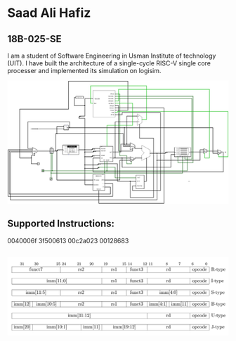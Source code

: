 # Saad Ali Hafiz
## 18B-025-SE

I am a student of Software Engineering in Usman Institute of technology (UIT).
I have built the architecture of a single-cycle RISC-V single core processer and implemented its simulation on logisim.

![alt text](https://github.com/SaadAliHafiz/Single-cycle-riscv-cpu/blob/main/circuits.jpg)

## Supported Instructions:

0040006f
3f500613
00c2a023
00128683

## ![alt text](https://github.com/SaadAliHafiz/Single-cycle-riscv-cpu/blob/main/instructionRV32I.png)
